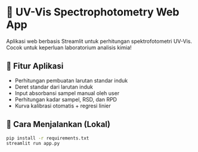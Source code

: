 # 🔬 UV-Vis Spectrophotometry Web App

Aplikasi web berbasis Streamlit untuk perhitungan spektrofotometri UV-Vis. Cocok untuk keperluan laboratorium analisis kimia!

## 🧪 Fitur Aplikasi

- Perhitungan pembuatan larutan standar induk
- Deret standar dari larutan induk
- Input absorbansi sampel manual oleh user
- Perhitungan kadar sampel, RSD, dan RPD
- Kurva kalibrasi otomatis + regresi linier

## 🚀 Cara Menjalankan (Lokal)

```bash
pip install -r requirements.txt
streamlit run app.py
